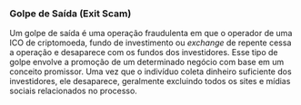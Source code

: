 ### Golpe de Saída (Exit Scam)

Um golpe de saída é uma operação fraudulenta em que o operador de uma ICO de criptomoeda, fundo de investimento ou _exchange_ de repente cessa a operação e desaparece com os fundos dos investidores. Esse tipo de golpe envolve a promoção de um determinado negócio com base em um conceito promissor. Uma vez que o indivíduo coleta dinheiro suficiente dos investidores, ele desaparece, geralmente excluindo todos os sites e mídias sociais relacionados no processo.
